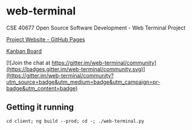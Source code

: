 # web-terminal

CSE 40677 Open Source Software Development -  Web Terminal Project

[Project Website - GitHub Pages](https://danielle-galvao.github.io/web-terminal/)

[Kanban Board](https://opensourcewebterminalproject.atlassian.net)

[![Join the chat at https://gitter.im/web-terminal/community](https://badges.gitter.im/web-terminal/community.svg)](https://gitter.im/web-terminal/community?utm_source=badge&utm_medium=badge&utm_campaign=pr-badge&utm_content=badge)

## Getting it running

`cd client; ng build --prod; cd -; ./web-terminal.py`
